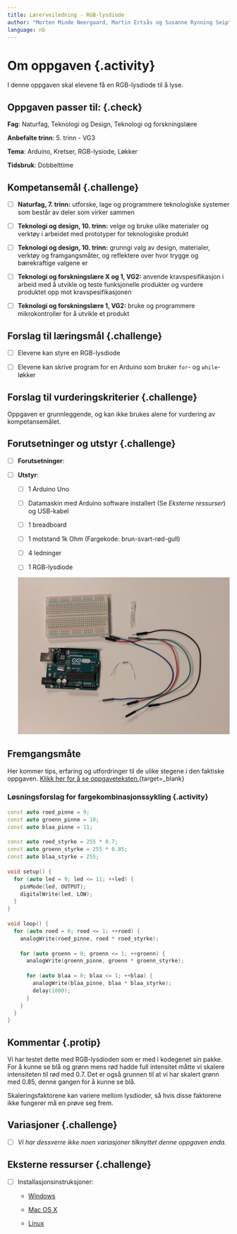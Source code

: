 ```yaml
---
title: Lærerveiledning - RGB-lysdiode
author: "Morten Minde Neergaard, Martin Ertsås og Susanne Rynning Seip"
language: nb
---
```


# Om oppgaven {.activity}

I denne oppgaven skal elevene få en RGB-lysdiode til å lyse.

## Oppgaven passer til: {.check}

 __Fag__: Naturfag, Teknologi og Design, Teknologi og forskningslære

__Anbefalte trinn__: 5. trinn - VG3

__Tema__: Arduino, Kretser, RGB-lysiode, Løkker

__Tidsbruk__: Dobbelttime

## Kompetansemål {.challenge}

- [ ] __Naturfag, 7. trinn:__ utforske, lage og programmere teknologiske systemer som består av deler som virker sammen

- [ ] __Teknologi og design, 10. trinn:__ velge og bruke ulike materialer og verktøy i arbeidet med prototyper for teknologiske produkt

- [ ] __Teknologi og design, 10. trinn:__ grunngi valg av design, materialer, verktøy og framgangsmåter, og reflektere over hvor trygge og bærekraftige valgene er

- [ ] __Teknologi og forskningslære X og 1, VG2:__ anvende kravspesifikasjon i arbeid med å utvikle og teste funksjonelle produkter og vurdere produktet opp mot kravspesifikasjonen

- [ ] __Teknologi og forskningslære 1, VG2:__ bruke og programmere mikrokontroller for å utvikle et produkt

## Forslag til læringsmål {.challenge}

- [ ] Elevene kan styre en RGB-lysdiode

- [ ] Elevene kan skrive program for en Arduino som bruker `for`- og `while`-løkker

## Forslag til vurderingskriterier {.challenge}

Oppgaven er grunnleggende, og kan ikke brukes alene for vurdering av kompetansemålet.

## Forutsetninger og utstyr {.challenge}

- [ ] __Forutsetninger__:

- [ ] __Utstyr__:

  - [ ] 1 Arduino Uno

  - [ ] Datamaskin med Arduino software installert (Se _Eksterne ressurser_) og USB-kabel

  - [ ] 1 breadboard

  - [ ] 1 motstand 1k Ohm (Fargekode: brun-svart-rød-gull)

  - [ ] 4 ledninger

  - [ ] 1 RGB-lysdiode

  ![utstyr](utstyr.jpeg)

## Fremgangsmåte

Her kommer tips, erfaring og utfordringer til de ulike stegene i den faktiske
oppgaven. [Klikk her for å se oppgaveteksten.](../rgb_diode/rgb_diode.html){target=_blank}

### Løsningsforslag for fargekombinasjonssykling {.activity}

```cpp
const auto roed_pinne = 9;
const auto groenn_pinne = 10;
const auto blaa_pinne = 11;

const auto roed_styrke = 255 * 0.7;
const auto groenn_styrke = 255 * 0.85;
const auto blaa_styrke = 255;

void setup() {
  for (auto led = 9; led <= 11; ++led) {
    pinMode(led, OUTPUT);
    digitalWrite(led, LOW);
  }
}

void loop() {
  for (auto roed = 0; roed <= 1; ++roed) {
    analogWrite(roed_pinne, roed * roed_styrke);

    for (auto groenn = 0; groenn <= 1; ++groenn) {
      analogWrite(groenn_pinne, groenn * groenn_styrke);

      for (auto blaa = 0; blaa <= 1; ++blaa) {
        analogWrite(blaa_pinne, blaa * blaa_styrke);
        delay(1000);
      }
    }
  }
}
```

## Kommentar {.protip}

Vi har testet dette med RGB-lysdioden som er med i kodegenet sin pakke. For å
kunne se blå og grønn mens rød hadde full intensitet måtte vi skalere
intensiteten til rød med 0.7. Det er også grunnen til at vi har skalert grønn
med 0.85, denne gangen for å kunne se blå.

Skaleringsfaktorene kan variere mellom lysdioder, så hvis disse faktorene ikke
fungerer må en prøve seg frem.

## Variasjoner {.challenge}

- [ ]  _Vi har dessverre ikke noen variasjoner tilknyttet denne oppgaven enda._

## Eksterne ressurser {.challenge}
- [ ] Installasjonsinstruksjoner:

  + [Windows](https://arduino.cc/en/Guide/Windows)

  + [Mac OS X](https://arduino.cc/en/Guide/MacOSX)

  + [Linux](https://arduino.cc/en/Guide/Linux)
